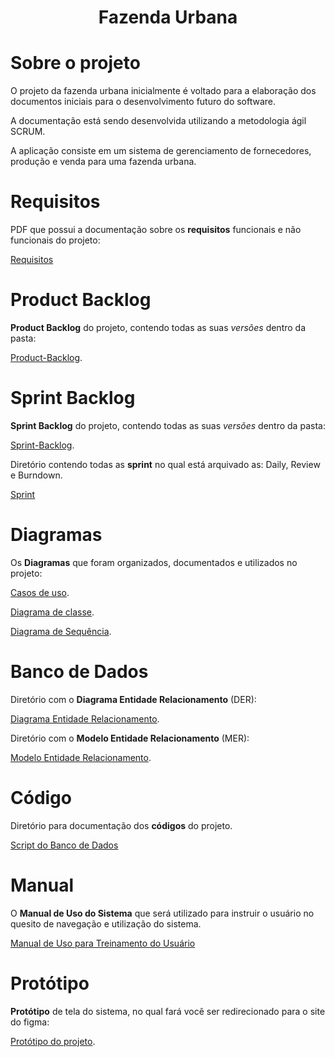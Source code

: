 <h1 align="center"> Fazenda Urbana </h1>

# Sobre o projeto

O projeto da fazenda urbana inicialmente é voltado para a elaboração dos documentos iniciais para o desenvolvimento futuro do software.

A documentação está sendo desenvolvida utilizando a metodologia ágil SCRUM.

A aplicação consiste em um sistema de gerenciamento de fornecedores, produção e venda para uma fazenda urbana.

# Requisitos

PDF que possui a documentação sobre os **requisitos** funcionais e não funcionais do projeto:

[Requisitos](https://github.com/eduardodvmachado/Fazenda-Urbana/tree/main/Requisitos)

# Product Backlog

**Product Backlog** do projeto, contendo todas as suas *versões* dentro da pasta:

[Product-Backlog](https://github.com/eduardodvmachado/Fazenda-Urbana/tree/main/Product_Backlog).

# Sprint Backlog

**Sprint Backlog** do projeto, contendo todas as suas *versões* dentro da pasta:

[Sprint-Backlog](https://github.com/eduardodvmachado/Fazenda-Urbana/tree/main/Sprint_Backlog).

Diretório contendo todas as **sprint** no qual está arquivado as: Daily, Review e Burndown.

[Sprint](https://github.com/eduardodvmachado/Fazenda-Urbana/tree/main/Sprint)

# Diagramas

Os **Diagramas** que foram organizados, documentados e utilizados no projeto:

[Casos de uso]([https://github.com/eduardodvmachado/Fazenda-Urbana/tree/main/Casos_de_Uso](https://github.com/eduardodvmachado/Fazenda-Urbana/tree/main/Diagramas/Casos_de_uso)).

[Diagrama de classe]([https://github.com/eduardodvmachado/Fazenda-Urbana/tree/main/Diagrama_de_Classe](https://github.com/eduardodvmachado/Fazenda-Urbana/tree/main/Diagramas/Diagrama_de_classe)).

[Diagrama de Sequência](https://github.com/eduardodvmachado/Fazenda-Urbana/tree/main/Diagramas/Diagrama_de_sequencia).

# Banco de Dados

Diretório com o **Diagrama Entidade Relacionamento** (DER):

[Diagrama Entidade Relacionamento]([https://github.com/eduardodvmachado/Fazenda-Urbana/tree/main/Diagramas/DER](https://github.com/eduardodvmachado/Fazenda-Urbana/tree/main/Banco_de_dados/DER)).

Diretório com o **Modelo Entidade Relacionamento** (MER):

[Modelo Entidade Relacionamento]([https://github.com/eduardodvmachado/Fazenda-Urbana/tree/main/Diagramas/MER](https://github.com/eduardodvmachado/Fazenda-Urbana/tree/main/Banco_de_dados/MER)).

# Código

Diretório para documentação dos **códigos** do projeto.

[Script do Banco de Dados](https://github.com/eduardodvmachado/Fazenda-Urbana/tree/main/C%C3%B3digo/Script_banco_dados)

# Manual

O **Manual de Uso do Sistema** que será utilizado para instruir o usuário no quesito de navegação e utilização do sistema.

[Manual de Uso para Treinamento do Usuário](https://github.com/eduardodvmachado/Fazenda-Urbana/tree/main/Manual)

# Protótipo

**Protótipo** de tela do sistema, no qual fará você ser redirecionado para o site do figma:

[Protótipo do projeto](https://www.figma.com/proto/ViPkjaaNBb1OTs86IFfEpU/black--and--blue?node-id=1-352&t=vB31Ps8gtjYJhajl-0&scaling=min-zoom&page-id=0%3A1).
